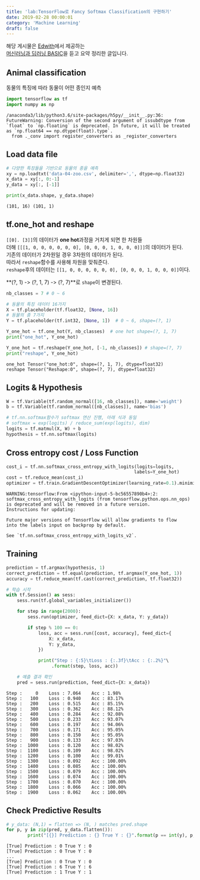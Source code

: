 ```yaml
---
title: 'lab:TensorFlow로 Fancy Softmax Classification의 구현하기'
date: 2019-02-28 00:00:01
category: 'Machine Learning'
draft: false
---
```


해당 게시물은 [Edwith](https://www.edwith.org)에서 제공하는<br/>
[머신러닝과 딥러닝 BASIC](https://www.edwith.org/others26/joinLectures/9829)을 듣고 요약 정리한 글입니다.

## Animal classification

동물의 특징에 따라 동물이 어떤 종인지 예측

```python
import tensorflow as tf
import numpy as np
```

    /anaconda3/lib/python3.6/site-packages/h5py/__init__.py:36: FutureWarning: Conversion of the second argument of issubdtype from `float` to `np.floating` is deprecated. In future, it will be treated as `np.float64 == np.dtype(float).type`.
      from ._conv import register_converters as _register_converters

## Load data file

```python
# 다양한 특징들을 기반으로 동물의 종을 예측
xy = np.loadtxt('data-04-zoo.csv', delimiter=',', dtype=np.float32)
x_data = xy[:, 0:-1]
y_data = xy[:, [-1]]

print(x_data.shape, y_data.shape)
```

    (101, 16) (101, 1)

## tf.one_hot and reshape

`[[0]. [3]]`의 데이터가 **one hot**과정을 거치게 되면 한 차원들<br/>
더해 `[[[1, 0, 0, 0, 0, 0, 0], [0, 0, 0, 1, 0, 0, 0]]]`의 데이터가 된다.<br/>
기존의 데이터가 2차원일 경우 3차원의 데이터가 된다.<br/>
따라서 `reshape`함수를 사용해 차원을 맞춰준다.<br/>
`reshape`후의 데이터는 `[[1, 0, 0, 0, 0, 0, 0], [0, 0, 0, 1, 0, 0, 0]]`이다.<br/>

**(?, 1) -> (?, 1, 7) -> (?, 7)**로 `shape`이 변경된다.

```python
nb_classes = 7 # 0 ~ 6

# 동물의 특징 데이터 16가지
X = tf.placeholder(tf.float32, [None, 16])
# 동물의 종 7가지
Y = tf.placeholder(tf.int32, [None, 1])  # 0 ~ 6, shape=(?, 1)

Y_one_hot = tf.one_hot(Y, nb_classes)  # one hot shape=(?, 1, 7)
print("one_hot", Y_one_hot)

Y_one_hot = tf.reshape(Y_one_hot, [-1, nb_classes]) # shape=(?, 7)
print("reshape", Y_one_hot)
```

    one_hot Tensor("one_hot:0", shape=(?, 1, 7), dtype=float32)
    reshape Tensor("Reshape:0", shape=(?, 7), dtype=float32)

## Logits & Hypothesis

```python
W = tf.Variable(tf.random_normal([16, nb_classes]), name='weight')
b = tf.Variable(tf.random_normal([nb_classes]), name='bias')

# tf.nn.softmax함수가 softmax 연산 진행, 아래 식과 동일
# softmax = exp(logits) / reduce_sum(exp(logits), dim)
logits = tf.matmul(X, W) + b
hypothesis = tf.nn.softmax(logits)
```

## Cross entropy cost / Loss Function

```python
cost_i = tf.nn.softmax_cross_entropy_with_logits(logits=logits,
                                                labels=Y_one_hot)
cost = tf.reduce_mean(cost_i)
optimizer = tf.train.GradientDescentOptimizer(learning_rate=0.1).minimize(cost)
```

    WARNING:tensorflow:From <ipython-input-5-bc56557890b4>:2: softmax_cross_entropy_with_logits (from tensorflow.python.ops.nn_ops) is deprecated and will be removed in a future version.
    Instructions for updating:

    Future major versions of TensorFlow will allow gradients to flow
    into the labels input on backprop by default.

    See `tf.nn.softmax_cross_entropy_with_logits_v2`.

## Training

```python
prediction = tf.argmax(hypothesis, 1)
correct_prediction = tf.equal(prediction, tf.argmax(Y_one_hot, 1))
accuracy = tf.reduce_mean(tf.cast(correct_prediction, tf.float32))

# 학습 시작
with tf.Session() as sess:
    sess.run(tf.global_variables_initializer())

    for step in range(2000):
        sess.run(optimizer, feed_dict={X: x_data, Y: y_data})

        if step % 100 == 0:
            loss, acc = sess.run([cost, accuracy], feed_dict={
                X: x_data,
                Y: y_data,
            })

            print("Step : {:5}\tLoss : {:.3f}\tAcc : {:.2%}"\
                 .format(step, loss, acc))

    # 예츨 결과 확인
    pred = sess.run(prediction, feed_dict={X: x_data})
```

    Step :     0	Loss : 7.064	Acc : 1.98%
    Step :   100	Loss : 0.940	Acc : 83.17%
    Step :   200	Loss : 0.515	Acc : 85.15%
    Step :   300	Loss : 0.362	Acc : 88.12%
    Step :   400	Loss : 0.284	Acc : 92.08%
    Step :   500	Loss : 0.233	Acc : 93.07%
    Step :   600	Loss : 0.197	Acc : 94.06%
    Step :   700	Loss : 0.171	Acc : 95.05%
    Step :   800	Loss : 0.150	Acc : 95.05%
    Step :   900	Loss : 0.133	Acc : 97.03%
    Step :  1000	Loss : 0.120	Acc : 98.02%
    Step :  1100	Loss : 0.109	Acc : 98.02%
    Step :  1200	Loss : 0.100	Acc : 99.01%
    Step :  1300	Loss : 0.092	Acc : 100.00%
    Step :  1400	Loss : 0.085	Acc : 100.00%
    Step :  1500	Loss : 0.079	Acc : 100.00%
    Step :  1600	Loss : 0.074	Acc : 100.00%
    Step :  1700	Loss : 0.070	Acc : 100.00%
    Step :  1800	Loss : 0.066	Acc : 100.00%
    Step :  1900	Loss : 0.062	Acc : 100.00%

## Check Predictive Results

```python
# y_data: (N,1) = flatten => (N, ) matches pred.shape
for p, y in zip(pred, y_data.flatten()):
        print("[{}] Prediction : {} True Y : {}".format(p == int(y), p, int(y)))
```

    [True] Prediction : 0 True Y : 0
    [True] Prediction : 0 True Y : 0
    ...
    [True] Prediction : 0 True Y : 0
    [True] Prediction : 6 True Y : 6
    [True] Prediction : 1 True Y : 1
